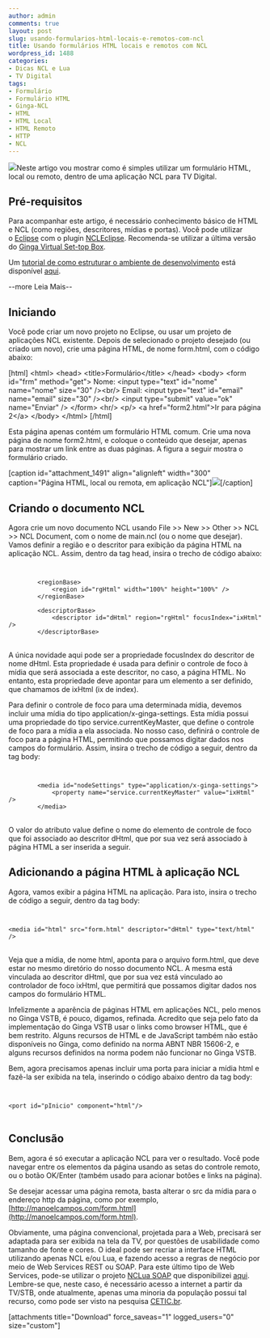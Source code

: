```yaml
---
author: admin
comments: true
layout: post
slug: usando-formularios-html-locais-e-remotos-com-ncl
title: Usando formulários HTML locais e remotos com NCL
wordpress_id: 1488
categories:
- Dicas NCL e Lua
- TV Digital
tags:
- Formulário
- Formulário HTML
- Ginga-NCL
- HTML
- HTML Local
- HTML Remoto
- HTTP
- NCL
---
```


[![](http://manoelcampos.com/wp-content/uploads/html.png)](http://www.iconarchive.com/show/adobe-cs4-icons-by-deleket/File-Adobe-Dreamweaver-HTML-01-icon.html)Neste artigo vou mostrar como é simples utilizar um formulário HTML, local ou remoto, dentro de uma aplicação NCL para TV Digital.


## Pré-requisitos


Para acompanhar este artigo, é necessário conhecimento básico de HTML e NCL (como regiões, descritores, mídias e portas). Você pode utilizar o [Eclipse](http://www.eclipse.org/) com o plugin [NCLEclipse](http://www.laws.deinf.ufma.br/~ncleclipse/). Recomenda-se utilizar a última versão do [Ginga Virtual Set-top Box](http://www.gingancl.org/ferramentas.html).

Um [tutorial de como estruturar o ambiente de desenvolvimento](http://www.peta5.com.br/br/tutoriais/88-como-estruturar-seu-ambiente-de-desenvolvimento-para-o-ginga-ncl) está disponível [aqui](http://www.peta5.com.br/br/tutoriais/88-como-estruturar-seu-ambiente-de-desenvolvimento-para-o-ginga-ncl).


--more Leia Mais--



## Iniciando


Você pode criar um novo projeto no Eclipse, ou usar um projeto de aplicações NCL existente. Depois de selecionado o projeto desejado (ou criado um novo), crie uma página HTML, de nome form.html, com o código abaixo:

[html]
&lt;html&gt;
&lt;head&gt;
&lt;title&gt;Formulário&lt;/title&gt;
&lt;/head&gt;
&lt;body&gt;
	&lt;form id="frm" method="get"&gt;
		Nome: &lt;input type="text" id="nome" name="nome" size="30" /&gt;&lt;br/&gt;
		Email: &lt;input type="text" id="email" name="email" size="30" /&gt;&lt;br/&gt;
		&lt;input type="submit" value="ok" name="Enviar"  /&gt;
	&lt;/form&gt;
	&lt;hr/&gt;
	&lt;p/&gt;
	&lt;a href="form2.html"&gt;Ir para página 2&lt;/a&gt;
&lt;/body&gt;
&lt;/html&gt;
[/html]

Esta página apenas contém um formulário HTML comum. Crie uma nova página de nome form2.html, e coloque o conteúdo que desejar, apenas para mostrar um link entre as duas páginas.
A figura a seguir mostra o formulário criado.

[caption id="attachment_1491" align="alignleft" width="300" caption="Página HTML, local ou remota, em aplicação NCL"][![](http://manoelcampos.com/wp-content/uploads/html-ncl-300x101.png)](http://manoelcampos.com/wp-content/uploads/html-ncl.png)[/caption]


## Criando o documento NCL


Agora crie um novo documento NCL usando File &gt;&gt; New &gt;&gt; Other &gt;&gt; NCL &gt;&gt; NCL Document, com o nome de main.ncl (ou o nome que desejar). Vamos definir a região e o descritor para exibição da página HTML na aplicação NCL. Assim, dentro da tag head, insira o trecho de código abaixo:

<pre>
<code class="xml">

		&lt;regionBase&gt;
			&lt;region id="rgHtml" width="100%" height="100%" /&gt;
		&lt;/regionBase&gt;

		&lt;descriptorBase&gt;
			&lt;descriptor id="dHtml" region="rgHtml" focusIndex="ixHtml" /&gt;
		&lt;/descriptorBase&gt;
</code>
</pre>


A única novidade aqui pode ser a propriedade focusIndex do descritor de nome dHtml. Esta propriedade é usada para definir o controle de foco à mídia que será associada a este descritor, no caso, a página HTML. No entanto, esta propriedade deve apontar para um elemento a ser definido, que chamamos de ixHtml (ix de index).

Para definir o controle de foco para uma determinada mídia, devemos incluir uma mídia do tipo application/x-ginga-settings. Esta mídia possui uma propriedade do tipo service.currentKeyMaster, que define o controle de foco para a mídia a ela associada. No nosso caso, definirá o controle de foco para a página HTML, permitindo que possamos digitar dados nos campos do formulário. Assim, insira o trecho de código a seguir, dentro da tag body:

<pre>
<code class="xml">

		&lt;media id="nodeSettings" type="application/x-ginga-settings"&gt;
			&lt;property name="service.currentKeyMaster" value="ixHtml" /&gt;
		&lt;/media&gt;
</code>
</pre>


O valor do atributo value define o nome do elemento de controle de foco que foi associado ao descritor dHtml, que por sua vez será associado à página HTML a ser inserida a seguir.


## Adicionando a página HTML à aplicação NCL


Agora, vamos exibir a página HTML na aplicação. Para isto, insira o trecho de código a seguir, dentro da tag body:

<pre>
<code class="xml">

&lt;media id="html" src="form.html" descriptor="dHtml" type="text/html" /&gt;
</code>
</pre>


Veja que a mídia, de nome html, aponta para o arquivo form.html, que deve estar no mesmo diretório do nosso documento NCL. A mesma está vinculada ao descritor dHtml, que por sua vez está vinculado ao controlador de foco ixHtml, que permitirá que possamos digitar dados nos campos do formulário HTML.

Infelizmente a aparência de páginas HTML em aplicações NCL, pelo menos no Ginga VSTB, é pouco, digamos, refinada. Acredito que seja pelo fato da implementação do Ginga VSTB usar o links como browser HTML, que é bem restrito. Alguns recursos de HTML e de JavaScript também não estão disponíveis no Ginga, como definido na norma ABNT NBR 15606-2, e alguns recursos definidos na norma podem não funcionar no Ginga VSTB.

Bem, agora precisamos apenas incluir uma porta para iniciar a mídia html e fazê-la ser exibida na tela, inserindo o código abaixo dentro da tag body:

<pre>
<code class="xml">

&lt;port id="pInicio" component="html"/&gt;
</code>
</pre>



## Conclusão


Bem, agora é só executar a aplicação NCL para ver o resultado. Você pode navegar entre os elementos da página usando as setas do controle remoto, ou o botão OK/Enter (também usado para acionar botões e links na página).

Se desejar acessar uma página remota, basta alterar o src da mídia para o endereço http da página, como por exemplo, [http://manoelcampos.com/form.html](http://manoelcampos.com/form.html).

Obviamente, uma página convencional, projetada para a Web, precisará ser adaptada para ser exibida na tela da TV, por questões de usabilidade como tamanho de fonte e cores. O ideal pode ser recriar a interface HTML utilizando apenas NCL e/ou Lua, e fazendo acesso a regras de negócio por meio de Web Services REST ou SOAP. Para este último tipo de Web Services, pode-se utilizar o projeto [NCLua SOAP](http://ncluasoap.manoelcampos.com) que disponibilizei [aqui](http://ncluasoap.manoelcampos.com). Lembre-se que, neste caso, é necessário acesso a internet a partir da TV/STB, onde atualmente, apenas uma minoria da população possui tal recurso, como pode ser visto na pesquisa [CETIC.br](http://cetic.br/usuarios/tic/index.htm).

[attachments title="Download" force_saveas="1" logged_users="0" size="custom"]
